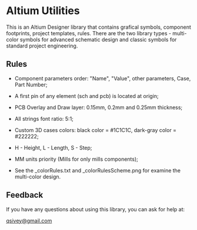 Altium Utilities
================

This is an Altium Designer library that contains grafical symbols, component footprints, project templates, rules. There are the two library types - multi-color symbols for advanced schematic design and classic symbols for standard project engineering.

## Rules

- Component parameters order: "Name", "Value", other parameters, Case, Part Number;

- A first pin of any element (sch and pcb) is located at origin;

- PCB Overlay and Draw layer: 0.15mm, 0.2mm and 0.25mm thickness;

- All strings font ratio: 5:1;

- Custom 3D cases colors: black color = #1C1C1C, dark-gray color = #222222;

- H - Height, L - Length, S - Step;

- MM units priority (Mills for only mills components);

- See the _colorRules.txt and _colorRulesScheme.png for examine the multi-color design.

## Feedback

If you have any questions about using this library, you can ask for help at:

qsivey@gmail.com
